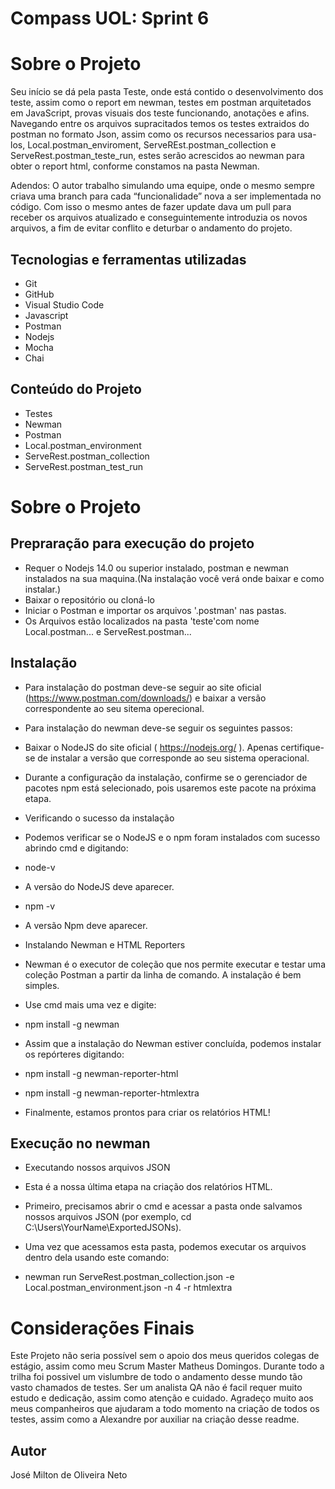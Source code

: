 # Compass UOL: Sprint 6

# Sobre o Projeto

Seu início se dá pela pasta Teste, onde está contido o desenvolvimento dos teste, assim como o report em newman, testes em postman arquitetados em JavaScript, provas visuais dos teste funcionando, anotações e afins.
Navegando entre os arquivos supracitados temos os testes extraidos do postman no formato Json, assim como os recursos necessarios para usa-los, Local.postman_enviroment, ServeREst.postman_collection e ServeRest.postman_teste_run, estes serão acrescidos ao newman para obter o report html, conforme constamos na pasta Newman.


Adendos: O autor trabalho simulando uma equipe, onde o mesmo sempre criava uma branch para cada “funcionalidade” nova a ser implementada no código. Com isso o mesmo antes de fazer update dava um pull para receber os arquivos atualizado e conseguintemente introduzia os novos arquivos, a fim de evitar conflito e deturbar o andamento do projeto.


## Tecnologias e ferramentas utilizadas
- Git 
- GitHub
- Visual Studio Code
- Javascript
- Postman
- Nodejs
- Mocha
- Chai

## Conteúdo do Projeto 
- Testes
- Newman
- Postman
- Local.postman_environment
- ServeRest.postman_collection
- ServeRest.postman_test_run

# Sobre o Projeto

## Prepraração para execução do projeto

- Requer o Nodejs 14.0 ou superior instalado, postman e newman instalados na sua maquina.(Na instalação você verá onde baixar e como instalar.)
- Baixar o repositório ou cloná-lo
- Iniciar o Postman e importar os arquivos '.postman' nas pastas. 
- Os Arquivos estão localizados na pasta 'teste'com nome Local.postman... e ServeRest.postman...


## Instalação


- Para instalação do postman deve-se seguir ao site oficial (https://www.postman.com/downloads/) e baixar a versão correspondente ao seu sitema operecional.

- Para instalação do newman deve-se seguir os seguintes passos:

- Baixar o NodeJS do site oficial ( https://nodejs.org/ ). Apenas certifique-se de instalar a versão que corresponde ao seu sistema operacional. 
- Durante a configuração da instalação, confirme se o gerenciador de pacotes npm está selecionado, pois usaremos este pacote na próxima etapa.

- Verificando o sucesso da instalação
- Podemos verificar se o NodeJS e o npm foram instalados com sucesso abrindo cmd e digitando:

- node-v

- A versão do NodeJS deve aparecer.

- npm -v

- A versão Npm deve aparecer.

- Instalando Newman e HTML Reporters
- Newman é o executor de coleção que nos permite executar e testar uma coleção Postman a partir da linha de comando. A instalação é bem simples. 
- Use cmd mais uma vez e digite:

- npm install -g newman

- Assim que a instalação do Newman estiver concluída, podemos instalar os repórteres digitando:

- npm install -g newman-reporter-html
- npm install -g newman-reporter-htmlextra

- Finalmente, estamos prontos para criar os relatórios HTML!

## Execução no newman

- Executando nossos arquivos JSON
- Esta é a nossa última etapa na criação dos relatórios HTML. 

- Primeiro, precisamos abrir o cmd e acessar a pasta onde salvamos nossos arquivos JSON (por exemplo, cd C:\Users\YourName\ExportedJSONs). 

- Uma vez que acessamos esta pasta, podemos executar os arquivos dentro dela usando este comando:

- newman run ServeRest.postman_collection.json -e Local.postman_environment.json -n 4 -r htmlextra

# Considerações Finais

 Este Projeto não seria possível sem o apoio dos meus queridos colegas de estágio, assim como meu Scrum Master Matheus Domingos.
 Durante todo a trilha foi possivel um vislumbre de todo o andamento desse mundo tão vasto chamados de testes. Ser um analista QA não é facil requer muito estudo e dedicação, assim como atenção e cuidado. Agradeço muito aos meus companheiros que ajudaram a todo momento na criação de todos os testes, assim como a Alexandre por auxiliar na criação desse readme.

## Autor

José Milton de Oliveira Neto
